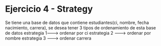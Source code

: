 # Ejercicio 4 - Strategy
Se tiene una base de datos que contiene estudiantes(ci, nombre, fecha
nacimiento, carrera), se desea tener 3 tipos de ordenamiento de esta base de datos
estrategia 1---> ordenar por ci
estrategia 2 ---> ordenar por nombre
estrategia 3 ---> ordenar carrera